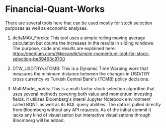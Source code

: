 # Financial-Quant-Works

There are several tools here that can be used mostly for stock selection purposes as well as economic analyses.
1) deltaMAV_Foreks:
This tool uses a simple rolling moving average calculation but counts the increases in the results in sliding windows. The purpose, code and results are explained here:
https://medium.com/@kecandir/simple-momentum-tool-for-stock-selection-be69463c9700

2) DTW_USDTRYvsTCMB:
This is a Dynamic Time Warping work that measures the minimum distance between the changes in USD/TRY cross currency vs Turkish Central Bank's (TCMB) policy decisions. 

3) MultiModel_noVis:
This is a multi factor stock selection algorithm that uses several methods covering both value and momentum investing fields. It utilizes Bloomberg's interal Jupyter Notebook environment called BQNT as well as its BQL query abilities. The data is pulled directly from Bloomberg without any API requests. As of the initial commit it lacks any kind of visualisation but interactive visualisations through Bloomberg will be added.
